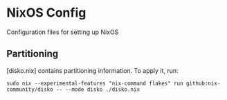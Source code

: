 # NixOS Config

Configuration files for setting up NixOS

## Partitioning

[disko.nix] contains partitioning information. To apply it, run:

`sudo nix --experimental-features "nix-command flakes" run github:nix-community/disko -- --mode disko ./disko.nix`
